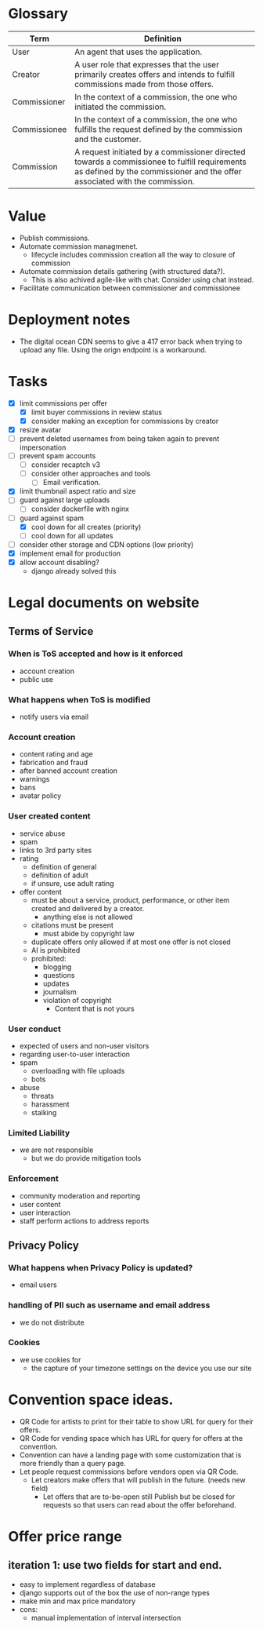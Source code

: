 # Glossary
| Term         | Definition                                                                                                                                                                 |
| ------------ | -------------------------------------------------------------------------------------------------------------------------------------------------------------------------- |
| User         | An agent that uses the application.                                                                                                                                        |
| Creator      | A user role that expresses that the user primarily creates offers and intends to fulfill commissions made from those offers.                                               |
| Commissioner | In the context of a commission, the one who initiated the commission.                                                                                                      |
| Commissionee | In the context of a commission, the one who fulfills the request defined by the commission and the customer.                                                               |
| Commission   | A request initiated by a commissioner directed towards a commissionee to fulfill requirements as defined by the commissioner and the offer associated with the commission. |

# Value
- Publish commissions.
- Automate commission managmenet.
  - lifecycle includes commission creation all the way to closure of commission
- Automate commission details gathering (with structured data?).
  - This is also achived agile-like with chat. Consider using chat instead.
- Facilitate communication between commissioner and commissionee

# Deployment notes
  - The digital ocean CDN seems to give a 417 error back when trying to upload any file. Using the orign endpoint is a workaround.

# Tasks
- [x] limit commissions per offer
  - [x] limit buyer commissions in review status
  - [x] consider making an exception for commissions by creator
- [x] resize avatar
- [ ] prevent deleted usernames from being taken again to prevent impersonation
- [ ] prevent spam accounts
  - [ ] consider recaptch v3
  - [ ] consider other approaches and tools
    - [ ] Email verification.
- [x] limit thumbnail aspect ratio and size
- [ ] guard against large uploads
  - [ ] consider dockerfile with nginx
- [ ] guard against spam
  - [x] cool down for all creates (priority)
  - [ ] cool down for all updates
- [ ] consider other storage and CDN options (low priority)
- [x] implement email for production
- [x] allow account disabling?
  - django already solved this

# Legal documents on website

## Terms of Service

### When is ToS accepted and how is it enforced
- account creation
- public use

### What happens when ToS is modified
- notify users via email

### Account creation
- content rating and age
- fabrication and fraud
- after banned account creation
- warnings
- bans
- avatar policy

### User created content
- service abuse
- spam
- links to 3rd party sites
- rating
  - definition of general
  - definition of adult
  - if unsure, use adult rating
- offer content
  - must be about a service, product, performance, or other item created and delivered by a creator.
    - anything else is not allowed
  - citations must be present
    - must abide by copyright law
  - duplicate offers only allowed if at most one offer is not closed
  - AI is prohibited
  - prohibited:
    - blogging
    - questions
    - updates
    - journalism
    - violation of copyright
      - Content that is not yours

### User conduct
- expected of users and non-user visitors
- regarding user-to-user interaction
- spam
  - overloading with file uploads
  - bots
- abuse
  - threats
  - harassment
  - stalking

### Limited Liability
- we are not responsible
  - but we do provide mitigation tools

### Enforcement
- community moderation and reporting
- user content
- user interaction
- staff perform actions to address reports

## Privacy Policy

### What happens when Privacy Policy is updated?
- email users

### handling of PII such as username and email address
- we do not distribute

### Cookies
- we use cookies for
  - the capture of your timezone settings on the device you use our site

# Convention space ideas.
- QR Code for artists to print for their table to show URL for query for their offers.
- QR Code for vending space which has URL for query for offers at the convention.
- Convention can have a landing page with some customization that is more friendly than a query page.
- Let people request commissions before vendors open via QR Code.
  - Let creators make offers that will publish in the future. (needs new field)
    - Let offers that are to-be-open still Publish but be closed for requests so that users can read about the offer beforehand.

# Offer price range

## iteration 1: use two fields for start and end.
- easy to implement regardless of database
- django supports out of the box the use of non-range types
- make min and max price mandatory
- cons:
  - manual implementation of interval intersection